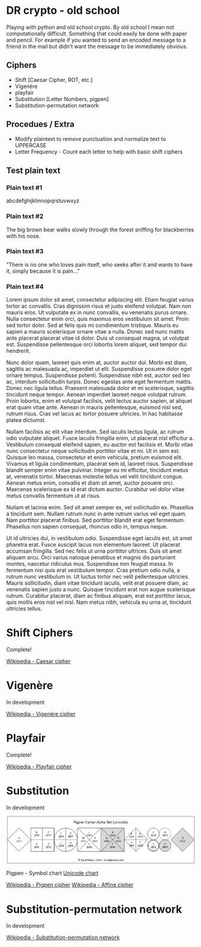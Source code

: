 # DR crypto - old school
Playing with python and old school crypto.  By old school I mean not computationally difficult. Something that could easily be done with paper and pencil.  For example if you wanted to send an encoded message to a friend in the mail but didn't want the message to be immediately obvious.

## Ciphers 

* Shift [Caesar Cipher, ROT, etc.]
* Vigenère
* playfair
* Substitution [Letter Numbers, pigpen]
* Substitution-permutation network

## Procedues / Extra

* Modify plaintext to remove punctuation and normalize text to UPPERCASE
* Letter Frequency - Count each letter to help with basic shift ciphers

## Test plain text

### Plain text #1 ###

abcdefghijklmnopqrstuvwxyz

### Plain text #2 ###

The big brown bear walks slowly through the forest sniffing for blackberries with his nose.

### Plain text #3 ###

"There is no one who loves pain itself, who seeks after it and wants to have it, simply because it is pain..."

### Plain text #4 ###

Lorem ipsum dolor sit amet, consectetur adipiscing elit. Etiam feugiat varius tortor ac convallis. Cras dignissim risus et justo eleifend volutpat. Nam non mauris eros. Ut vulputate ex in nunc convallis, eu venenatis purus ornare. Nulla consectetur enim orci, quis maximus eros vestibulum sit amet. Proin sed tortor dolor. Sed at felis quis mi condimentum tristique. Mauris eu sapien a mauris scelerisque ornare vitae a nulla. Donec sed nunc mattis ante placerat placerat vitae id dolor. Duis ut consequat magna, ut volutpat est. Suspendisse pellentesque orci lobortis lorem aliquet, sed tempor dui hendrerit.

Nunc dolor quam, laoreet quis enim at, auctor auctor dui. Morbi est diam, sagittis ac malesuada ac, imperdiet ut elit. Suspendisse posuere dolor eget ornare tempus. Suspendisse potenti. Suspendisse nibh est, auctor sed leo ac, interdum sollicitudin turpis. Donec egestas ante eget fermentum mattis. Donec nec ligula tellus. Praesent malesuada dolor et mi scelerisque, sagittis tincidunt neque tempor. Aenean imperdiet laoreet neque volutpat rutrum. Proin lobortis, enim et volutpat facilisis, velit lectus auctor sapien, at aliquet erat quam vitae ante. Aenean in mauris pellentesque, euismod nisl sed, rutrum risus. Cras vel lacus ac tortor posuere ultricies. In hac habitasse platea dictumst.

Nullam facilisis ac elit vitae interdum. Sed iaculis lectus ligula, ac rutrum odio vulputate aliquet. Fusce iaculis fringilla enim, ut placerat nisl efficitur a. Vestibulum consequat eleifend sapien, eu auctor est facilisis et. Morbi vitae nunc consectetur neque sollicitudin porttitor vitae et mi. Ut in sem est. Quisque leo massa, consectetur et enim vehicula, pretium euismod elit. Vivamus et ligula condimentum, placerat sem id, laoreet risus. Suspendisse blandit semper enim vitae pulvinar. Integer eu mi efficitur, tincidunt metus at, venenatis tortor. Maecenas molestie tellus vel velit tincidunt congue. Aenean metus enim, convallis et diam sit amet, auctor posuere orci. Maecenas scelerisque ex id erat dictum auctor. Curabitur vel dolor vitae metus convallis fermentum ut at risus.

Nullam et lacinia enim. Sed sit amet semper ex, vel sollicitudin ex. Phasellus a tincidunt sem. Nullam rutrum nunc in ante rutrum varius vel eget quam. Nam porttitor placerat finibus. Sed porttitor blandit erat eget fermentum. Phasellus non sapien consequat, rhoncus odio in, tempus neque.

Ut id ultricies dui, in vestibulum odio. Suspendisse eget iaculis est, sit amet pharetra erat. Fusce suscipit lacus non elementum laoreet. Ut placerat accumsan fringilla. Sed nec felis ut urna porttitor ultrices. Duis sit amet aliquam arcu. Orci varius natoque penatibus et magnis dis parturient montes, nascetur ridiculus mus. Suspendisse non feugiat massa. In fermentum nisi quis erat vestibulum tempor. Cras pretium odio nulla, a rutrum nunc vestibulum in. Ut luctus tortor nec velit pellentesque ultricies. Mauris sollicitudin, diam vitae tincidunt iaculis, velit erat posuere diam, ac venenatis sapien justo a nunc. Quisque tincidunt erat non augue scelerisque rutrum. Curabitur placerat, diam ac finibus aliquam, erat est porttitor lacus, quis mollis eros nisl vel nisl. Nam metus nibh, vehicula eu urna at, tincidunt ultricies tellus.

# Shift Ciphers

Complete!

[Wikipedia - Caesar cipher](https://en.wikipedia.org/wiki/Caesar_cipher)

# Vigenère

In development

[Wikipedia - Vigenère cipher](https://en.wikipedia.org/wiki/Vigen%C3%A8re_cipher)

# Playfair

Complete!

[Wikipedia - Playfair cipher](https://en.wikipedia.org/wiki/Playfair_cipher)

# Substitution

In development

![pigpen - custom chart](https://github.com/raneyda/pycrypto/blob/master/pigpen_alpha.png "pigpen - custom chart")

Pigpen - Symbol chart
[Unicode chart](https://www.unicode.org/charts/PDF/U25A0.pdf)

[Wikipedia - Pigpen cipher](https://en.wikipedia.org/wiki/Pigpen_cipher)
[Wikipedia - Affine cipher](https://en.wikipedia.org/wiki/Affine_cipher)

# Substitution-permutation network

In development

[Wikipedia - Substitution-permutation network](https://en.wikipedia.org/wiki/Substitution%E2%80%93permutation_network)
